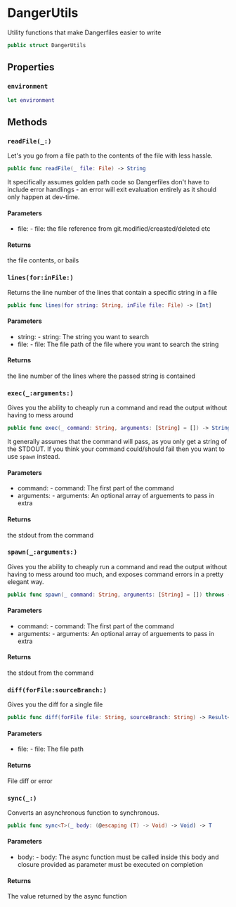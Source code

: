 # DangerUtils

Utility functions that make Dangerfiles easier to write

``` swift
public struct DangerUtils
```

## Properties

### `environment`

``` swift
let environment
```

## Methods

### `readFile(_:​)`

Let's you go from a file path to the contents of the file
with less hassle.

``` swift
public func readFile(_ file:​ File) -> String
```

It specifically assumes golden path code so Dangerfiles
don't have to include error handlings - an error will
exit evaluation entirely as it should only happen at dev-time.

#### Parameters

  - file:​ - file:​ the file reference from git.modified/creasted/deleted etc

#### Returns

the file contents, or bails

### `lines(for:​inFile:​)`

Returns the line number of the lines that contain a specific string in a file

``` swift
public func lines(for string:​ String, inFile file:​ File) -> [Int]
```

#### Parameters

  - string:​ - string:​ The string you want to search
  - file:​ - file:​ The file path of the file where you want to search the string

#### Returns

the line number of the lines where the passed string is contained

### `exec(_:​arguments:​)`

Gives you the ability to cheaply run a command and read the
output without having to mess around

``` swift
public func exec(_ command:​ String, arguments:​ [String] = []) -> String
```

It generally assumes that the command will pass, as you only get
a string of the STDOUT. If you think your command could/should fail
then you want to use `spawn` instead.

#### Parameters

  - command:​ - command:​ The first part of the command
  - arguments:​ - arguments:​ An optional array of arguements to pass in extra

#### Returns

the stdout from the command

### `spawn(_:​arguments:​)`

Gives you the ability to cheaply run a command and read the
output without having to mess around too much, and exposes
command errors in a pretty elegant way.

``` swift
public func spawn(_ command:​ String, arguments:​ [String] = []) throws -> String
```

#### Parameters

  - command:​ - command:​ The first part of the command
  - arguments:​ - arguments:​ An optional array of arguements to pass in extra

#### Returns

the stdout from the command

### `diff(forFile:​sourceBranch:​)`

Gives you the diff for a single file

``` swift
public func diff(forFile file:​ String, sourceBranch:​ String) -> Result<FileDiff, Error>
```

#### Parameters

  - file:​ - file:​ The file path

#### Returns

File diff or error

### `sync(_:​)`

Converts an asynchronous function to synchronous.

``` swift
public func sync<T>(_ body:​ (@escaping (T) -> Void) -> Void) -> T
```

#### Parameters

  - body:​ - body:​ The async function must be called inside this body and closure provided as parameter must be executed on completion

#### Returns

The value returned by the async function
